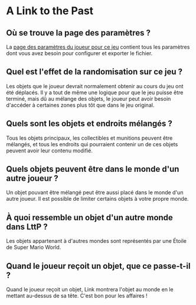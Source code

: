 # A Link to the Past

## Où se trouve la page des paramètres ?

La [page des paramètres du joueur pour ce jeu](../player-options) contient tous les paramètres dont vous avez besoin 
pour configurer et exporter le fichier.

## Quel est l'effet de la randomisation sur ce jeu ?

Les objets que le joueur devrait normalement obtenir au cours du jeu ont été déplacés. Il y a tout de même une logique
pour que le jeu puisse être terminé, mais dû au mélange des objets, le joueur peut avoir besoin d'accéder à certaines
zones plus tôt que dans le jeu original.

## Quels sont les objets et endroits mélangés ?

Tous les objets principaux, les collectibles et munitions peuvent être mélangés, et tous les endroits qui
pourraient contenir un de ces objets peuvent avoir leur contenu modifié.

## Quels objets peuvent être dans le monde d'un autre joueur ?

Un objet pouvant être mélangé peut être aussi placé dans le monde d'un autre joueur. Il est possible de limiter certains
objets à votre propre monde.

## À quoi ressemble un objet d'un autre monde dans LttP ?

Les objets appartenant à d'autres mondes sont représentés par une Étoile de Super Mario World.

## Quand le joueur reçoit un objet, que ce passe-t-il ?

Quand le joueur reçoit un objet, Link montrera l'objet au monde en le mettant au-dessus de sa tête. C'est bon pour
les affaires !

